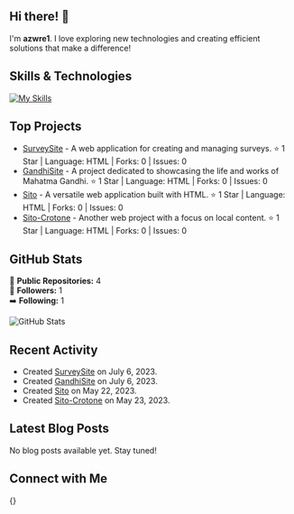 ## Hi there! 👋

I'm **azwre1**. I love exploring new technologies and creating efficient solutions that make a difference!

## Skills & Technologies

[![My Skills](https://skillicons.dev/icons?i=js,html,css,docker,linux,windows)](https://skillicons.dev)


## Top Projects

- [SurveySite](https://github.com/azwre1/SurveySite) - A web application for creating and managing surveys. ⭐ 1 Star | Language: HTML | Forks: 0 | Issues: 0
- [GandhiSite](https://github.com/azwre1/GandhiSite) - A project dedicated to showcasing the life and works of Mahatma Gandhi. ⭐ 1 Star | Language: HTML | Forks: 0 | Issues: 0
- [Sito](https://github.com/azwre1/Sito) - A versatile web application built with HTML. ⭐ 1 Star | Language: HTML | Forks: 0 | Issues: 0
- [Sito-Crotone](https://github.com/azwre1/Sito-Crotone) - Another web project with a focus on local content. ⭐ 1 Star | Language: HTML | Forks: 0 | Issues: 0

## GitHub Stats

🌟 **Public Repositories:** 4  
👥 **Followers:** 1  
➡️ **Following:** 1  

![GitHub Stats](https://github-readme-stats.vercel.app/api?username=azwre1&show_icons=true&theme=radical)

## Recent Activity

- Created [SurveySite](https://github.com/azwre1/SurveySite) on July 6, 2023.
- Created [GandhiSite](https://github.com/azwre1/GandhiSite) on July 6, 2023.
- Created [Sito](https://github.com/azwre1/Sito) on May 22, 2023.
- Created [Sito-Crotone](https://github.com/azwre1/Sito-Crotone) on May 23, 2023.

## Latest Blog Posts

No blog posts available yet. Stay tuned!

## Connect with Me

{}
